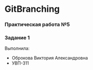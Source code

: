 # GitBranching
### Практическая работа №5
### Задание 1

Выполнила:
* Оброкова Виктория Александровна
* УВП-311
